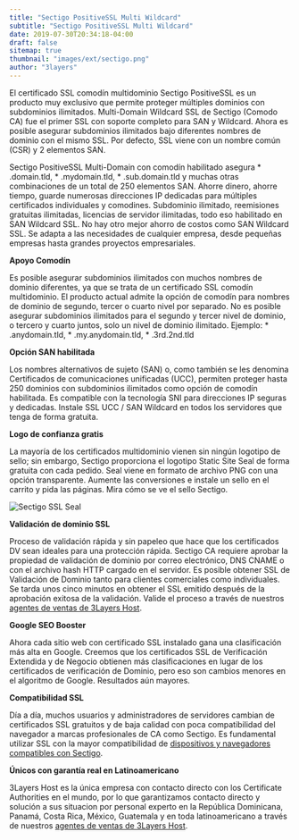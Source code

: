 ```yaml
---
title: "Sectigo PositiveSSL Multi Wildcard"
subtitle: "Sectigo PositiveSSL Multi Wildcard"
date: 2019-07-30T20:34:18-04:00
draft: false
sitemap: true
thumbnail: "images/ext/sectigo.png"
author: "3layers"
---
```


El certificado SSL comodín multidominio Sectigo PositiveSSL es un producto muy exclusivo que permite proteger múltiples dominios con subdominios ilimitados. Multi-Domain Wildcard SSL de Sectigo (Comodo CA) fue el primer SSL con soporte completo para SAN y Wildcard. Ahora es posible asegurar subdominios ilimitados bajo diferentes nombres de dominio con el mismo SSL. Por defecto, SSL viene con un nombre común (CSR) y 2 elementos SAN.

Sectigo PositiveSSL Multi-Domain con comodín habilitado asegura * .domain.tld, * .mydomain.tld, * .sub.domain.tld y muchas otras combinaciones de un total de 250 elementos SAN. Ahorre dinero, ahorre tiempo, guarde numerosas direcciones IP dedicadas para múltiples certificados individuales y comodines. Subdominio ilimitado, reemisiones gratuitas ilimitadas, licencias de servidor ilimitadas, todo eso habilitado en SAN Wildcard SSL. No hay otro mejor ahorro de costos como SAN Wildcard SSL. Se adapta a las necesidades de cualquier empresa, desde pequeñas empresas hasta grandes proyectos empresariales.

**Apoyo Comodín**

Es posible asegurar subdominios ilimitados con muchos nombres de dominio diferentes, ya que se trata de un certificado SSL comodín multidominio. El producto actual admite la opción de comodín para nombres de dominio de segundo, tercer o cuarto nivel por separado. No es posible asegurar subdominios ilimitados para el segundo y tercer nivel de dominio, o tercero y cuarto juntos, solo un nivel de dominio ilimitado. Ejemplo: * .anydomain.tld, * .my.anydomain.tld, * .3rd.2nd.tld

**Opción SAN habilitada**

Los nombres alternativos de sujeto (SAN) o, como también se les denomina Certificados de comunicaciones unificadas (UCC), permiten proteger hasta 250 dominios con subdominios ilimitados como opción de comodín habilitada. Es compatible con la tecnología SNI para direcciones IP seguras y dedicadas. Instale SSL UCC / SAN Wildcard en todos los servidores que tenga de forma gratuita.

**Logo de confianza gratis**

La mayoría de los certificados multidominio vienen sin ningún logotipo de sello; sin embargo, Sectigo proporciona el logotipo Static Site Seal de forma gratuita con cada pedido. Seal viene en formato de archivo PNG con una opción transparente. Aumente las conversiones e instale un sello en el carrito y pida las páginas. Mira cómo se ve el sello Sectigo.

![Sectigo SSL Seal](/images/ext/sectigo_seal.png)

**Validación de dominio SSL**

Proceso de validación rápida y sin papeleo que hace que los certificados DV sean ideales para una protección rápida. Sectigo CA requiere aprobar la propiedad de validación de dominio por correo electrónico, DNS CNAME o con el archivo hash HTTP cargado en el servidor. Es posible obtener SSL de Validación de Dominio tanto para clientes comerciales como individuales. Se tarda unos cinco minutos en obtener el SSL emitido después de la aprobación exitosa de la validación. Valide el proceso a través de nuestros [agentes de ventas de 3Layers Host](https://3layers.host/contact/).

**Google SEO Booster**

Ahora cada sitio web con certificado SSL instalado gana una clasificación más alta en Google. Creemos que los certificados SSL de Verificación Extendida y de Negocio obtienen más clasificaciones en lugar de los certificados de verificación de Dominio, pero eso son cambios menores en el algoritmo de Google. Resultados aún mayores.

**Compatibilidad SSL**

Día a día, muchos usuarios y administradores de servidores cambian de certificados SSL gratuitos y de baja calidad con poca compatibilidad del navegador a marcas profesionales de CA como Sectigo. Es fundamental utilizar SSL con la mayor compatibilidad de [dispositivos y navegadores compatibles con Sectigo](https://3layers.host/blog/compatibilidad-de-dispositivos-con-ssl/).

**Únicos con garantía real en Latinoamericano**

3Layers Host es la única empresa con contacto directo con los Certificate Authorities en el mundo, por lo que garantizamos contacto directo y solución a sus situacion por personal experto en la República Dominicana, Panamá, Costa Rica, México, Guatemala y en toda latinoamericano a través de nuestros [agentes de ventas de 3Layers Host](https://3layers.host/contact/).